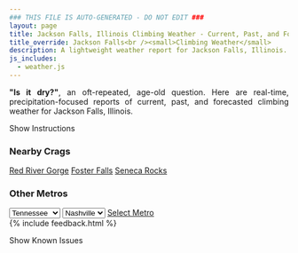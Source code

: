 ```yaml
---
### THIS FILE IS AUTO-GENERATED - DO NOT EDIT ###
layout: page
title: Jackson Falls, Illinois Climbing Weather - Current, Past, and Forecasted Report
title_override: Jackson Falls<br /><small>Climbing Weather</small>
description: A lightweight weather report for Jackson Falls, Illinois. Optimized for slow internet connections.
js_includes:
  - weather.js
---
```


<section class="measure center lh-copy f5-ns f6 ph2 mv4" style="text-align: justify;">
<strong>"Is it dry?"</strong>, an oft-repeated, age-old question. Here are real-time,
precipitation-focused reports of current, past, and forecasted climbing weather for Jackson Falls, Illinois.
</section>

<p id="settings-toggle" class="mw5 b center tc hover-light-red black-70 pointer">Show Instructions</p>
<section id="settings" class="overflow-hidden" style="display:none;">
    <div class="mv2 ph2 center">
        <div class="fn f6 tc pv2">
            <p class="measure lh-copy center"><strong>Show/hide hourly forecasts</strong> by clicking the desired day.</p>
            <hr class="mw5 p0 mv2 o-60 b0 bt b--light-red light-red bg-light-red">
            <p class="measure lh-copy center"><strong>Current and Past conditions</strong> are measured by the nearest weather station. <strong>Forecast conditions</strong> are calculated and polled separately.</p>
            <hr class="mw5 p0 mv2 o-60 b0 bt b--light-red light-red bg-light-red">
            <p class="measure lh-copy center"><strong>Having issues?</strong> Try <a id="clear-cache" class="no-underline relative fancy-link light-red hover-light-red" href="#">clearing the local cache</a>.</p>
            <hr class="mw5 p0 mv2 o-60 b0 bt b--light-red light-red bg-light-red">
            <p class="measure lh-copy center">Weather data sourced from <a class="no-underline fancy-link relative light-red" target="_blank" href="https://www.weather.gov/documentation/services-web-api">weather.gov</a>.</p>
        </div>
    </div>
</section>
<section id="weather" data-crag="jackson-falls-illinois" class="mv4-ns mv3 ph2 center"></section>
<section id="nearby" class="tc lh-copy">
  <h3>Nearby Crags</h3>
<a class="nowrap no-underline fancy-link relative light-red mh3" href="/crags/red-river-gorge-kentucky-weather.html">Red River Gorge</a>
<a class="nowrap no-underline fancy-link relative light-red mh3" href="/crags/foster-falls-tennessee-weather.html">Foster Falls</a>
<a class="nowrap no-underline fancy-link relative light-red mh3" href="/crags/seneca-rocks-west-virginia-weather.html">Seneca Rocks</a>
</section>
<section id="nearby" class="tc lh-copy">
  <h3>Other Metros</h3>
  <select class="ma1 bg-near-white pa2" id="stateSel">
    <option value="Texas">Texas</option>
    <option value="Washington">Washington</option>
    <option value="Colorado">Colorado</option>
    <option value="Tennessee" selected>Tennessee</option>
    <option value="Utah">Utah</option>
    <option value="California">California</option>
  </select>
  <select class="ma1 bg-near-white pa2" id="citySel">
    <option value="Nashville" selected>Nashville</option>
  </select>
  <a id="selectMetro" class="f6 link dim ph3 pv2 ma1 dib white bg-light-red" href="/crags/nashville-tennessee-weather.html">Select Metro</a>
  <script>
    var states = [];
    states["Texas"] = "Austin"
    states["Washington"] = "Seattle"
    states["Colorado"] = "Denver"
    states["Tennessee"] = "Nashville"
    states["Utah"] = "Salt Lake City"
    states["California"] = "San Francisco|Los Angeles"
  </script>
</section>
{% include feedback.html %}
<p id="issues-toggle" class="mw5 b center tc hover-light-red black-70 pointer">Show Known Issues</p>
<section id="issues" class="overflow-hidden tc f6">
</section>

<script>
  var weekly_PAH_116_58 = {"updated":"2021-08-14T08:15:56+00:00","units":"us","forecastGenerator":"BaselineForecastGenerator","generatedAt":"2021-08-14T08:43:00+00:00","updateTime":"2021-08-14T08:15:56+00:00","validTimes":"2021-08-14T02:00:00+00:00/P8DT6H","elevation":{"value":99.9744,"unitCode":"unit:m"},"periods":[{"number":1,"name":"Overnight","startTime":"2021-08-14T03:00:00-05:00","endTime":"2021-08-14T06:00:00-05:00","isDaytime":false,"temperature":70,"temperatureUnit":"F","temperatureTrend":null,"windSpeed":"2 mph","windDirection":"NW","icon":"https://api.weather.gov/icons/land/night/tsra,40?size=medium","shortForecast":"Chance Showers And Thunderstorms","detailedForecast":"A chance of showers and thunderstorms. Mostly cloudy, with a low around 70. Northwest wind around 2 mph. Chance of precipitation is 40%."},{"number":2,"name":"Saturday","startTime":"2021-08-14T06:00:00-05:00","endTime":"2021-08-14T18:00:00-05:00","isDaytime":true,"temperature":82,"temperatureUnit":"F","temperatureTrend":null,"windSpeed":"1 to 8 mph","windDirection":"NNE","icon":"https://api.weather.gov/icons/land/day/tsra_sct,40/tsra_sct,20?size=medium","shortForecast":"Chance Showers And Thunderstorms","detailedForecast":"A chance of showers and thunderstorms before 4pm. Mostly cloudy, with a high near 82. North northeast wind 1 to 8 mph. Chance of precipitation is 40%."},{"number":3,"name":"Saturday Night","startTime":"2021-08-14T18:00:00-05:00","endTime":"2021-08-15T06:00:00-05:00","isDaytime":false,"temperature":67,"temperatureUnit":"F","temperatureTrend":null,"windSpeed":"2 to 7 mph","windDirection":"NNE","icon":"https://api.weather.gov/icons/land/night/bkn?size=medium","shortForecast":"Mostly Cloudy","detailedForecast":"Mostly cloudy, with a low around 67. North northeast wind 2 to 7 mph."},{"number":4,"name":"Sunday","startTime":"2021-08-15T06:00:00-05:00","endTime":"2021-08-15T18:00:00-05:00","isDaytime":true,"temperature":82,"temperatureUnit":"F","temperatureTrend":null,"windSpeed":"2 to 7 mph","windDirection":"NNE","icon":"https://api.weather.gov/icons/land/day/rain_showers,20/tsra_hi,30?size=medium","shortForecast":"Chance Showers And Thunderstorms","detailedForecast":"A slight chance of rain showers between 7am and 1pm, then a chance of showers and thunderstorms. Partly sunny, with a high near 82. North northeast wind 2 to 7 mph. Chance of precipitation is 30%."},{"number":5,"name":"Sunday Night","startTime":"2021-08-15T18:00:00-05:00","endTime":"2021-08-16T06:00:00-05:00","isDaytime":false,"temperature":66,"temperatureUnit":"F","temperatureTrend":null,"windSpeed":"1 to 7 mph","windDirection":"NE","icon":"https://api.weather.gov/icons/land/night/tsra_hi,30?size=medium","shortForecast":"Chance Showers And Thunderstorms then Slight Chance Showers And Thunderstorms","detailedForecast":"A chance of showers and thunderstorms before 7pm, then a slight chance of showers and thunderstorms between 7pm and 1am, then a chance of showers and thunderstorms. Mostly cloudy, with a low around 66. Northeast wind 1 to 7 mph. Chance of precipitation is 30%."},{"number":6,"name":"Monday","startTime":"2021-08-16T06:00:00-05:00","endTime":"2021-08-16T18:00:00-05:00","isDaytime":true,"temperature":82,"temperatureUnit":"F","temperatureTrend":null,"windSpeed":"3 mph","windDirection":"ENE","icon":"https://api.weather.gov/icons/land/day/tsra_hi,30/tsra_hi,50?size=medium","shortForecast":"Chance Showers And Thunderstorms","detailedForecast":"A chance of showers and thunderstorms before 1pm, then a chance of showers and thunderstorms. Partly sunny, with a high near 82. East northeast wind around 3 mph. Chance of precipitation is 50%."},{"number":7,"name":"Monday Night","startTime":"2021-08-16T18:00:00-05:00","endTime":"2021-08-17T06:00:00-05:00","isDaytime":false,"temperature":68,"temperatureUnit":"F","temperatureTrend":null,"windSpeed":"2 mph","windDirection":"ESE","icon":"https://api.weather.gov/icons/land/night/tsra_hi,50/tsra_hi,20?size=medium","shortForecast":"Chance Showers And Thunderstorms","detailedForecast":"A chance of showers and thunderstorms. Partly cloudy, with a low around 68. East southeast wind around 2 mph. Chance of precipitation is 50%."},{"number":8,"name":"Tuesday","startTime":"2021-08-17T06:00:00-05:00","endTime":"2021-08-17T18:00:00-05:00","isDaytime":true,"temperature":84,"temperatureUnit":"F","temperatureTrend":null,"windSpeed":"1 to 5 mph","windDirection":"ESE","icon":"https://api.weather.gov/icons/land/day/tsra_hi?size=medium","shortForecast":"Slight Chance Showers And Thunderstorms then Chance Showers And Thunderstorms","detailedForecast":"A slight chance of showers and thunderstorms before 7am, then a chance of showers and thunderstorms between 7am and 1pm, then a chance of showers and thunderstorms. Mostly sunny, with a high near 84. East southeast wind 1 to 5 mph."},{"number":9,"name":"Tuesday Night","startTime":"2021-08-17T18:00:00-05:00","endTime":"2021-08-18T06:00:00-05:00","isDaytime":false,"temperature":69,"temperatureUnit":"F","temperatureTrend":null,"windSpeed":"3 mph","windDirection":"ESE","icon":"https://api.weather.gov/icons/land/night/tsra_hi/sct?size=medium","shortForecast":"Chance Showers And Thunderstorms then Partly Cloudy","detailedForecast":"A chance of showers and thunderstorms before 7pm. Partly cloudy, with a low around 69. East southeast wind around 3 mph."},{"number":10,"name":"Wednesday","startTime":"2021-08-18T06:00:00-05:00","endTime":"2021-08-18T18:00:00-05:00","isDaytime":true,"temperature":86,"temperatureUnit":"F","temperatureTrend":null,"windSpeed":"3 mph","windDirection":"S","icon":"https://api.weather.gov/icons/land/day/tsra_hi?size=medium","shortForecast":"Chance Showers And Thunderstorms","detailedForecast":"A chance of showers and thunderstorms after 7am. Mostly sunny, with a high near 86. South wind around 3 mph."},{"number":11,"name":"Wednesday Night","startTime":"2021-08-18T18:00:00-05:00","endTime":"2021-08-19T06:00:00-05:00","isDaytime":false,"temperature":70,"temperatureUnit":"F","temperatureTrend":null,"windSpeed":"2 mph","windDirection":"SSE","icon":"https://api.weather.gov/icons/land/night/tsra_hi?size=medium","shortForecast":"Chance Showers And Thunderstorms","detailedForecast":"A chance of showers and thunderstorms. Partly cloudy, with a low around 70. South southeast wind around 2 mph."},{"number":12,"name":"Thursday","startTime":"2021-08-19T06:00:00-05:00","endTime":"2021-08-19T18:00:00-05:00","isDaytime":true,"temperature":87,"temperatureUnit":"F","temperatureTrend":null,"windSpeed":"5 mph","windDirection":"S","icon":"https://api.weather.gov/icons/land/day/tsra_hi?size=medium","shortForecast":"Chance Showers And Thunderstorms","detailedForecast":"A chance of showers and thunderstorms. Mostly sunny, with a high near 87. South wind around 5 mph."},{"number":13,"name":"Thursday Night","startTime":"2021-08-19T18:00:00-05:00","endTime":"2021-08-20T06:00:00-05:00","isDaytime":false,"temperature":70,"temperatureUnit":"F","temperatureTrend":null,"windSpeed":"3 mph","windDirection":"S","icon":"https://api.weather.gov/icons/land/night/tsra_hi?size=medium","shortForecast":"Chance Showers And Thunderstorms","detailedForecast":"A chance of showers and thunderstorms. Partly cloudy, with a low around 70. South wind around 3 mph."},{"number":14,"name":"Friday","startTime":"2021-08-20T06:00:00-05:00","endTime":"2021-08-20T18:00:00-05:00","isDaytime":true,"temperature":87,"temperatureUnit":"F","temperatureTrend":null,"windSpeed":"2 to 6 mph","windDirection":"SSW","icon":"https://api.weather.gov/icons/land/day/tsra_hi?size=medium","shortForecast":"Slight Chance Showers And Thunderstorms then Chance Showers And Thunderstorms","detailedForecast":"A slight chance of showers and thunderstorms before 7am, then a chance of showers and thunderstorms. Mostly sunny, with a high near 87. South southwest wind 2 to 6 mph."}]}
  var hourly_PAH_116_58 = {"@context":["https://geojson.org/geojson-ld/geojson-context.jsonld",{"@version":"1.1","wx":"https://api.weather.gov/ontology#","geo":"http://www.opengis.net/ont/geosparql#","unit":"http://codes.wmo.int/common/unit/","@vocab":"https://api.weather.gov/ontology#"}],"type":"Feature","geometry":{"type":"Polygon","coordinates":[[[-89.0202954,37.1905586],[-89.02153,37.1682685],[-88.9935688,37.167283000000005],[-88.9923284,37.189573],[-89.0202954,37.1905586]]]},"properties":{"updated":"2021-08-14T08:15:56+00:00","units":"us","forecastGenerator":"HourlyForecastGenerator","generatedAt":"2021-08-14T08:43:01+00:00","updateTime":"2021-08-14T08:15:56+00:00","validTimes":"2021-08-14T02:00:00+00:00/P8DT6H","elevation":{"value":99.9744,"unitCode":"unit:m"},"periods":[{"number":1,"name":"","startTime":"2021-08-14T03:00:00-05:00","endTime":"2021-08-14T04:00:00-05:00","isDaytime":false,"temperature":71,"temperatureUnit":"F","temperatureTrend":null,"windSpeed":"1 mph","windDirection":"WNW","icon":"https://api.weather.gov/icons/land/night/tsra_sct,30?size=small","shortForecast":"Chance Showers And Thunderstorms","detailedForecast":""},{"number":2,"name":"","startTime":"2021-08-14T04:00:00-05:00","endTime":"2021-08-14T05:00:00-05:00","isDaytime":false,"temperature":71,"temperatureUnit":"F","temperatureTrend":null,"windSpeed":"2 mph","windDirection":"WNW","icon":"https://api.weather.gov/icons/land/night/tsra,40?size=small","shortForecast":"Chance Showers And Thunderstorms","detailedForecast":""},{"number":3,"name":"","startTime":"2021-08-14T05:00:00-05:00","endTime":"2021-08-14T06:00:00-05:00","isDaytime":false,"temperature":71,"temperatureUnit":"F","temperatureTrend":null,"windSpeed":"2 mph","windDirection":"NNW","icon":"https://api.weather.gov/icons/land/night/tsra,40?size=small","shortForecast":"Chance Showers And Thunderstorms","detailedForecast":""},{"number":4,"name":"","startTime":"2021-08-14T06:00:00-05:00","endTime":"2021-08-14T07:00:00-05:00","isDaytime":true,"temperature":70,"temperatureUnit":"F","temperatureTrend":null,"windSpeed":"1 mph","windDirection":"N","icon":"https://api.weather.gov/icons/land/day/tsra,30?size=small","shortForecast":"Chance Showers And Thunderstorms","detailedForecast":""},{"number":5,"name":"","startTime":"2021-08-14T07:00:00-05:00","endTime":"2021-08-14T08:00:00-05:00","isDaytime":true,"temperature":70,"temperatureUnit":"F","temperatureTrend":null,"windSpeed":"2 mph","windDirection":"N","icon":"https://api.weather.gov/icons/land/day/tsra,40?size=small","shortForecast":"Chance Showers And Thunderstorms","detailedForecast":""},{"number":6,"name":"","startTime":"2021-08-14T08:00:00-05:00","endTime":"2021-08-14T09:00:00-05:00","isDaytime":true,"temperature":71,"temperatureUnit":"F","temperatureTrend":null,"windSpeed":"3 mph","windDirection":"N","icon":"https://api.weather.gov/icons/land/day/tsra,40?size=small","shortForecast":"Chance Showers And Thunderstorms","detailedForecast":""},{"number":7,"name":"","startTime":"2021-08-14T09:00:00-05:00","endTime":"2021-08-14T10:00:00-05:00","isDaytime":true,"temperature":73,"temperatureUnit":"F","temperatureTrend":null,"windSpeed":"5 mph","windDirection":"NNE","icon":"https://api.weather.gov/icons/land/day/tsra,30?size=small","shortForecast":"Chance Showers And Thunderstorms","detailedForecast":""},{"number":8,"name":"","startTime":"2021-08-14T10:00:00-05:00","endTime":"2021-08-14T11:00:00-05:00","isDaytime":true,"temperature":77,"temperatureUnit":"F","temperatureTrend":null,"windSpeed":"5 mph","windDirection":"NNE","icon":"https://api.weather.gov/icons/land/day/tsra?size=small","shortForecast":"Slight Chance Showers And Thunderstorms","detailedForecast":""},{"number":9,"name":"","startTime":"2021-08-14T11:00:00-05:00","endTime":"2021-08-14T12:00:00-05:00","isDaytime":true,"temperature":78,"temperatureUnit":"F","temperatureTrend":null,"windSpeed":"5 mph","windDirection":"NNE","icon":"https://api.weather.gov/icons/land/day/tsra_sct?size=small","shortForecast":"Slight Chance Showers And Thunderstorms","detailedForecast":""},{"number":10,"name":"","startTime":"2021-08-14T12:00:00-05:00","endTime":"2021-08-14T13:00:00-05:00","isDaytime":true,"temperature":80,"temperatureUnit":"F","temperatureTrend":null,"windSpeed":"6 mph","windDirection":"NNE","icon":"https://api.weather.gov/icons/land/day/tsra_sct?size=small","shortForecast":"Slight Chance Showers And Thunderstorms","detailedForecast":""},{"number":11,"name":"","startTime":"2021-08-14T13:00:00-05:00","endTime":"2021-08-14T14:00:00-05:00","isDaytime":true,"temperature":81,"temperatureUnit":"F","temperatureTrend":null,"windSpeed":"6 mph","windDirection":"NNE","icon":"https://api.weather.gov/icons/land/day/tsra_sct?size=small","shortForecast":"Slight Chance Showers And Thunderstorms","detailedForecast":""},{"number":12,"name":"","startTime":"2021-08-14T14:00:00-05:00","endTime":"2021-08-14T15:00:00-05:00","isDaytime":true,"temperature":81,"temperatureUnit":"F","temperatureTrend":null,"windSpeed":"6 mph","windDirection":"NNE","icon":"https://api.weather.gov/icons/land/day/tsra_sct?size=small","shortForecast":"Slight Chance Showers And Thunderstorms","detailedForecast":""},{"number":13,"name":"","startTime":"2021-08-14T15:00:00-05:00","endTime":"2021-08-14T16:00:00-05:00","isDaytime":true,"temperature":81,"temperatureUnit":"F","temperatureTrend":null,"windSpeed":"6 mph","windDirection":"N","icon":"https://api.weather.gov/icons/land/day/tsra_sct?size=small","shortForecast":"Slight Chance Showers And Thunderstorms","detailedForecast":""},{"number":14,"name":"","startTime":"2021-08-14T16:00:00-05:00","endTime":"2021-08-14T17:00:00-05:00","isDaytime":true,"temperature":81,"temperatureUnit":"F","temperatureTrend":null,"windSpeed":"7 mph","windDirection":"NNE","icon":"https://api.weather.gov/icons/land/day/bkn?size=small","shortForecast":"Partly Sunny","detailedForecast":""},{"number":15,"name":"","startTime":"2021-08-14T17:00:00-05:00","endTime":"2021-08-14T18:00:00-05:00","isDaytime":true,"temperature":81,"temperatureUnit":"F","temperatureTrend":null,"windSpeed":"8 mph","windDirection":"NNE","icon":"https://api.weather.gov/icons/land/day/bkn?size=small","shortForecast":"Partly Sunny","detailedForecast":""},{"number":16,"name":"","startTime":"2021-08-14T18:00:00-05:00","endTime":"2021-08-14T19:00:00-05:00","isDaytime":false,"temperature":80,"temperatureUnit":"F","temperatureTrend":null,"windSpeed":"7 mph","windDirection":"NNE","icon":"https://api.weather.gov/icons/land/night/bkn?size=small","shortForecast":"Mostly Cloudy","detailedForecast":""},{"number":17,"name":"","startTime":"2021-08-14T19:00:00-05:00","endTime":"2021-08-14T20:00:00-05:00","isDaytime":false,"temperature":79,"temperatureUnit":"F","temperatureTrend":null,"windSpeed":"6 mph","windDirection":"NNE","icon":"https://api.weather.gov/icons/land/night/bkn?size=small","shortForecast":"Mostly Cloudy","detailedForecast":""},{"number":18,"name":"","startTime":"2021-08-14T20:00:00-05:00","endTime":"2021-08-14T21:00:00-05:00","isDaytime":false,"temperature":77,"temperatureUnit":"F","temperatureTrend":null,"windSpeed":"3 mph","windDirection":"NNE","icon":"https://api.weather.gov/icons/land/night/sct?size=small","shortForecast":"Partly Cloudy","detailedForecast":""},{"number":19,"name":"","startTime":"2021-08-14T21:00:00-05:00","endTime":"2021-08-14T22:00:00-05:00","isDaytime":false,"temperature":71,"temperatureUnit":"F","temperatureTrend":null,"windSpeed":"3 mph","windDirection":"NNE","icon":"https://api.weather.gov/icons/land/night/bkn?size=small","shortForecast":"Mostly Cloudy","detailedForecast":""},{"number":20,"name":"","startTime":"2021-08-14T22:00:00-05:00","endTime":"2021-08-14T23:00:00-05:00","isDaytime":false,"temperature":70,"temperatureUnit":"F","temperatureTrend":null,"windSpeed":"3 mph","windDirection":"NNE","icon":"https://api.weather.gov/icons/land/night/sct?size=small","shortForecast":"Partly Cloudy","detailedForecast":""},{"number":21,"name":"","startTime":"2021-08-14T23:00:00-05:00","endTime":"2021-08-15T00:00:00-05:00","isDaytime":false,"temperature":69,"temperatureUnit":"F","temperatureTrend":null,"windSpeed":"2 mph","windDirection":"NNE","icon":"https://api.weather.gov/icons/land/night/bkn?size=small","shortForecast":"Mostly Cloudy","detailedForecast":""},{"number":22,"name":"","startTime":"2021-08-15T00:00:00-05:00","endTime":"2021-08-15T01:00:00-05:00","isDaytime":false,"temperature":69,"temperatureUnit":"F","temperatureTrend":null,"windSpeed":"3 mph","windDirection":"NNE","icon":"https://api.weather.gov/icons/land/night/bkn?size=small","shortForecast":"Mostly Cloudy","detailedForecast":""},{"number":23,"name":"","startTime":"2021-08-15T01:00:00-05:00","endTime":"2021-08-15T02:00:00-05:00","isDaytime":false,"temperature":68,"temperatureUnit":"F","temperatureTrend":null,"windSpeed":"3 mph","windDirection":"NNE","icon":"https://api.weather.gov/icons/land/night/bkn?size=small","shortForecast":"Mostly Cloudy","detailedForecast":""},{"number":24,"name":"","startTime":"2021-08-15T02:00:00-05:00","endTime":"2021-08-15T03:00:00-05:00","isDaytime":false,"temperature":68,"temperatureUnit":"F","temperatureTrend":null,"windSpeed":"3 mph","windDirection":"NNE","icon":"https://api.weather.gov/icons/land/night/bkn?size=small","shortForecast":"Mostly Cloudy","detailedForecast":""},{"number":25,"name":"","startTime":"2021-08-15T03:00:00-05:00","endTime":"2021-08-15T04:00:00-05:00","isDaytime":false,"temperature":68,"temperatureUnit":"F","temperatureTrend":null,"windSpeed":"2 mph","windDirection":"NNE","icon":"https://api.weather.gov/icons/land/night/bkn?size=small","shortForecast":"Mostly Cloudy","detailedForecast":""},{"number":26,"name":"","startTime":"2021-08-15T04:00:00-05:00","endTime":"2021-08-15T05:00:00-05:00","isDaytime":false,"temperature":68,"temperatureUnit":"F","temperatureTrend":null,"windSpeed":"2 mph","windDirection":"NNE","icon":"https://api.weather.gov/icons/land/night/bkn?size=small","shortForecast":"Mostly Cloudy","detailedForecast":""},{"number":27,"name":"","startTime":"2021-08-15T05:00:00-05:00","endTime":"2021-08-15T06:00:00-05:00","isDaytime":false,"temperature":67,"temperatureUnit":"F","temperatureTrend":null,"windSpeed":"3 mph","windDirection":"NNE","icon":"https://api.weather.gov/icons/land/night/bkn?size=small","shortForecast":"Mostly Cloudy","detailedForecast":""},{"number":28,"name":"","startTime":"2021-08-15T06:00:00-05:00","endTime":"2021-08-15T07:00:00-05:00","isDaytime":true,"temperature":67,"temperatureUnit":"F","temperatureTrend":null,"windSpeed":"2 mph","windDirection":"NNE","icon":"https://api.weather.gov/icons/land/day/bkn?size=small","shortForecast":"Mostly Cloudy","detailedForecast":""},{"number":29,"name":"","startTime":"2021-08-15T07:00:00-05:00","endTime":"2021-08-15T08:00:00-05:00","isDaytime":true,"temperature":67,"temperatureUnit":"F","temperatureTrend":null,"windSpeed":"2 mph","windDirection":"NNE","icon":"https://api.weather.gov/icons/land/day/rain_showers?size=small","shortForecast":"Slight Chance Rain Showers","detailedForecast":""},{"number":30,"name":"","startTime":"2021-08-15T08:00:00-05:00","endTime":"2021-08-15T09:00:00-05:00","isDaytime":true,"temperature":70,"temperatureUnit":"F","temperatureTrend":null,"windSpeed":"5 mph","windDirection":"NNE","icon":"https://api.weather.gov/icons/land/day/rain_showers?size=small","shortForecast":"Slight Chance Rain Showers","detailedForecast":""},{"number":31,"name":"","startTime":"2021-08-15T09:00:00-05:00","endTime":"2021-08-15T10:00:00-05:00","isDaytime":true,"temperature":72,"temperatureUnit":"F","temperatureTrend":null,"windSpeed":"5 mph","windDirection":"NNE","icon":"https://api.weather.gov/icons/land/day/rain_showers?size=small","shortForecast":"Slight Chance Rain Showers","detailedForecast":""},{"number":32,"name":"","startTime":"2021-08-15T10:00:00-05:00","endTime":"2021-08-15T11:00:00-05:00","isDaytime":true,"temperature":75,"temperatureUnit":"F","temperatureTrend":null,"windSpeed":"6 mph","windDirection":"NNE","icon":"https://api.weather.gov/icons/land/day/rain_showers?size=small","shortForecast":"Slight Chance Rain Showers","detailedForecast":""},{"number":33,"name":"","startTime":"2021-08-15T11:00:00-05:00","endTime":"2021-08-15T12:00:00-05:00","isDaytime":true,"temperature":77,"temperatureUnit":"F","temperatureTrend":null,"windSpeed":"5 mph","windDirection":"NE","icon":"https://api.weather.gov/icons/land/day/rain_showers?size=small","shortForecast":"Slight Chance Rain Showers","detailedForecast":""},{"number":34,"name":"","startTime":"2021-08-15T12:00:00-05:00","endTime":"2021-08-15T13:00:00-05:00","isDaytime":true,"temperature":79,"temperatureUnit":"F","temperatureTrend":null,"windSpeed":"5 mph","windDirection":"NE","icon":"https://api.weather.gov/icons/land/day/rain_showers?size=small","shortForecast":"Slight Chance Rain Showers","detailedForecast":""},{"number":35,"name":"","startTime":"2021-08-15T13:00:00-05:00","endTime":"2021-08-15T14:00:00-05:00","isDaytime":true,"temperature":80,"temperatureUnit":"F","temperatureTrend":null,"windSpeed":"6 mph","windDirection":"NE","icon":"https://api.weather.gov/icons/land/day/tsra_hi?size=small","shortForecast":"Chance Showers And Thunderstorms","detailedForecast":""},{"number":36,"name":"","startTime":"2021-08-15T14:00:00-05:00","endTime":"2021-08-15T15:00:00-05:00","isDaytime":true,"temperature":81,"temperatureUnit":"F","temperatureTrend":null,"windSpeed":"6 mph","windDirection":"NE","icon":"https://api.weather.gov/icons/land/day/tsra_hi?size=small","shortForecast":"Chance Showers And Thunderstorms","detailedForecast":""},{"number":37,"name":"","startTime":"2021-08-15T15:00:00-05:00","endTime":"2021-08-15T16:00:00-05:00","isDaytime":true,"temperature":81,"temperatureUnit":"F","temperatureTrend":null,"windSpeed":"7 mph","windDirection":"NNE","icon":"https://api.weather.gov/icons/land/day/tsra_hi?size=small","shortForecast":"Chance Showers And Thunderstorms","detailedForecast":""},{"number":38,"name":"","startTime":"2021-08-15T16:00:00-05:00","endTime":"2021-08-15T17:00:00-05:00","isDaytime":true,"temperature":81,"temperatureUnit":"F","temperatureTrend":null,"windSpeed":"7 mph","windDirection":"NNE","icon":"https://api.weather.gov/icons/land/day/tsra_hi?size=small","shortForecast":"Chance Showers And Thunderstorms","detailedForecast":""},{"number":39,"name":"","startTime":"2021-08-15T17:00:00-05:00","endTime":"2021-08-15T18:00:00-05:00","isDaytime":true,"temperature":81,"temperatureUnit":"F","temperatureTrend":null,"windSpeed":"7 mph","windDirection":"NNE","icon":"https://api.weather.gov/icons/land/day/tsra_hi?size=small","shortForecast":"Chance Showers And Thunderstorms","detailedForecast":""},{"number":40,"name":"","startTime":"2021-08-15T18:00:00-05:00","endTime":"2021-08-15T19:00:00-05:00","isDaytime":false,"temperature":80,"temperatureUnit":"F","temperatureTrend":null,"windSpeed":"7 mph","windDirection":"NE","icon":"https://api.weather.gov/icons/land/night/tsra_hi?size=small","shortForecast":"Chance Showers And Thunderstorms","detailedForecast":""},{"number":41,"name":"","startTime":"2021-08-15T19:00:00-05:00","endTime":"2021-08-15T20:00:00-05:00","isDaytime":false,"temperature":79,"temperatureUnit":"F","temperatureTrend":null,"windSpeed":"6 mph","windDirection":"NE","icon":"https://api.weather.gov/icons/land/night/tsra_hi?size=small","shortForecast":"Slight Chance Showers And Thunderstorms","detailedForecast":""},{"number":42,"name":"","startTime":"2021-08-15T20:00:00-05:00","endTime":"2021-08-15T21:00:00-05:00","isDaytime":false,"temperature":76,"temperatureUnit":"F","temperatureTrend":null,"windSpeed":"5 mph","windDirection":"NE","icon":"https://api.weather.gov/icons/land/night/tsra_hi?size=small","shortForecast":"Slight Chance Showers And Thunderstorms","detailedForecast":""},{"number":43,"name":"","startTime":"2021-08-15T21:00:00-05:00","endTime":"2021-08-15T22:00:00-05:00","isDaytime":false,"temperature":72,"temperatureUnit":"F","temperatureTrend":null,"windSpeed":"3 mph","windDirection":"NE","icon":"https://api.weather.gov/icons/land/night/tsra_hi?size=small","shortForecast":"Slight Chance Showers And Thunderstorms","detailedForecast":""},{"number":44,"name":"","startTime":"2021-08-15T22:00:00-05:00","endTime":"2021-08-15T23:00:00-05:00","isDaytime":false,"temperature":69,"temperatureUnit":"F","temperatureTrend":null,"windSpeed":"2 mph","windDirection":"NE","icon":"https://api.weather.gov/icons/land/night/rain_showers?size=small","shortForecast":"Slight Chance Rain Showers","detailedForecast":""},{"number":45,"name":"","startTime":"2021-08-15T23:00:00-05:00","endTime":"2021-08-16T00:00:00-05:00","isDaytime":false,"temperature":68,"temperatureUnit":"F","temperatureTrend":null,"windSpeed":"2 mph","windDirection":"NE","icon":"https://api.weather.gov/icons/land/night/rain_showers?size=small","shortForecast":"Slight Chance Rain Showers","detailedForecast":""},{"number":46,"name":"","startTime":"2021-08-16T00:00:00-05:00","endTime":"2021-08-16T01:00:00-05:00","isDaytime":false,"temperature":68,"temperatureUnit":"F","temperatureTrend":null,"windSpeed":"2 mph","windDirection":"NE","icon":"https://api.weather.gov/icons/land/night/rain_showers?size=small","shortForecast":"Slight Chance Rain Showers","detailedForecast":""},{"number":47,"name":"","startTime":"2021-08-16T01:00:00-05:00","endTime":"2021-08-16T02:00:00-05:00","isDaytime":false,"temperature":68,"temperatureUnit":"F","temperatureTrend":null,"windSpeed":"2 mph","windDirection":"NE","icon":"https://api.weather.gov/icons/land/night/tsra_hi?size=small","shortForecast":"Chance Showers And Thunderstorms","detailedForecast":""},{"number":48,"name":"","startTime":"2021-08-16T02:00:00-05:00","endTime":"2021-08-16T03:00:00-05:00","isDaytime":false,"temperature":68,"temperatureUnit":"F","temperatureTrend":null,"windSpeed":"2 mph","windDirection":"NE","icon":"https://api.weather.gov/icons/land/night/tsra_hi?size=small","shortForecast":"Chance Showers And Thunderstorms","detailedForecast":""},{"number":49,"name":"","startTime":"2021-08-16T03:00:00-05:00","endTime":"2021-08-16T04:00:00-05:00","isDaytime":false,"temperature":67,"temperatureUnit":"F","temperatureTrend":null,"windSpeed":"1 mph","windDirection":"NE","icon":"https://api.weather.gov/icons/land/night/tsra_sct?size=small","shortForecast":"Chance Showers And Thunderstorms","detailedForecast":""},{"number":50,"name":"","startTime":"2021-08-16T04:00:00-05:00","endTime":"2021-08-16T05:00:00-05:00","isDaytime":false,"temperature":67,"temperatureUnit":"F","temperatureTrend":null,"windSpeed":"1 mph","windDirection":"NE","icon":"https://api.weather.gov/icons/land/night/tsra_sct?size=small","shortForecast":"Chance Showers And Thunderstorms","detailedForecast":""},{"number":51,"name":"","startTime":"2021-08-16T05:00:00-05:00","endTime":"2021-08-16T06:00:00-05:00","isDaytime":false,"temperature":66,"temperatureUnit":"F","temperatureTrend":null,"windSpeed":"1 mph","windDirection":"NE","icon":"https://api.weather.gov/icons/land/night/tsra_sct?size=small","shortForecast":"Chance Showers And Thunderstorms","detailedForecast":""},{"number":52,"name":"","startTime":"2021-08-16T06:00:00-05:00","endTime":"2021-08-16T07:00:00-05:00","isDaytime":true,"temperature":66,"temperatureUnit":"F","temperatureTrend":null,"windSpeed":"1 mph","windDirection":"NNE","icon":"https://api.weather.gov/icons/land/day/tsra_sct?size=small","shortForecast":"Chance Showers And Thunderstorms","detailedForecast":""},{"number":53,"name":"","startTime":"2021-08-16T07:00:00-05:00","endTime":"2021-08-16T08:00:00-05:00","isDaytime":true,"temperature":67,"temperatureUnit":"F","temperatureTrend":null,"windSpeed":"1 mph","windDirection":"NNE","icon":"https://api.weather.gov/icons/land/day/rain_showers?size=small","shortForecast":"Chance Rain Showers","detailedForecast":""},{"number":54,"name":"","startTime":"2021-08-16T08:00:00-05:00","endTime":"2021-08-16T09:00:00-05:00","isDaytime":true,"temperature":69,"temperatureUnit":"F","temperatureTrend":null,"windSpeed":"1 mph","windDirection":"NE","icon":"https://api.weather.gov/icons/land/day/rain_showers?size=small","shortForecast":"Chance Rain Showers","detailedForecast":""},{"number":55,"name":"","startTime":"2021-08-16T09:00:00-05:00","endTime":"2021-08-16T10:00:00-05:00","isDaytime":true,"temperature":72,"temperatureUnit":"F","temperatureTrend":null,"windSpeed":"2 mph","windDirection":"NE","icon":"https://api.weather.gov/icons/land/day/rain_showers?size=small","shortForecast":"Chance Rain Showers","detailedForecast":""},{"number":56,"name":"","startTime":"2021-08-16T10:00:00-05:00","endTime":"2021-08-16T11:00:00-05:00","isDaytime":true,"temperature":75,"temperatureUnit":"F","temperatureTrend":null,"windSpeed":"2 mph","windDirection":"NE","icon":"https://api.weather.gov/icons/land/day/tsra_hi?size=small","shortForecast":"Chance Showers And Thunderstorms","detailedForecast":""},{"number":57,"name":"","startTime":"2021-08-16T11:00:00-05:00","endTime":"2021-08-16T12:00:00-05:00","isDaytime":true,"temperature":77,"temperatureUnit":"F","temperatureTrend":null,"windSpeed":"2 mph","windDirection":"NE","icon":"https://api.weather.gov/icons/land/day/tsra_hi?size=small","shortForecast":"Chance Showers And Thunderstorms","detailedForecast":""},{"number":58,"name":"","startTime":"2021-08-16T12:00:00-05:00","endTime":"2021-08-16T13:00:00-05:00","isDaytime":true,"temperature":78,"temperatureUnit":"F","temperatureTrend":null,"windSpeed":"3 mph","windDirection":"ENE","icon":"https://api.weather.gov/icons/land/day/tsra_hi?size=small","shortForecast":"Chance Showers And Thunderstorms","detailedForecast":""},{"number":59,"name":"","startTime":"2021-08-16T13:00:00-05:00","endTime":"2021-08-16T14:00:00-05:00","isDaytime":true,"temperature":79,"temperatureUnit":"F","temperatureTrend":null,"windSpeed":"3 mph","windDirection":"ENE","icon":"https://api.weather.gov/icons/land/day/tsra_hi?size=small","shortForecast":"Chance Showers And Thunderstorms","detailedForecast":""},{"number":60,"name":"","startTime":"2021-08-16T14:00:00-05:00","endTime":"2021-08-16T15:00:00-05:00","isDaytime":true,"temperature":80,"temperatureUnit":"F","temperatureTrend":null,"windSpeed":"3 mph","windDirection":"ENE","icon":"https://api.weather.gov/icons/land/day/tsra_hi?size=small","shortForecast":"Chance Showers And Thunderstorms","detailedForecast":""},{"number":61,"name":"","startTime":"2021-08-16T15:00:00-05:00","endTime":"2021-08-16T16:00:00-05:00","isDaytime":true,"temperature":81,"temperatureUnit":"F","temperatureTrend":null,"windSpeed":"3 mph","windDirection":"E","icon":"https://api.weather.gov/icons/land/day/tsra_hi?size=small","shortForecast":"Chance Showers And Thunderstorms","detailedForecast":""},{"number":62,"name":"","startTime":"2021-08-16T16:00:00-05:00","endTime":"2021-08-16T17:00:00-05:00","isDaytime":true,"temperature":81,"temperatureUnit":"F","temperatureTrend":null,"windSpeed":"3 mph","windDirection":"E","icon":"https://api.weather.gov/icons/land/day/tsra_hi?size=small","shortForecast":"Chance Showers And Thunderstorms","detailedForecast":""},{"number":63,"name":"","startTime":"2021-08-16T17:00:00-05:00","endTime":"2021-08-16T18:00:00-05:00","isDaytime":true,"temperature":82,"temperatureUnit":"F","temperatureTrend":null,"windSpeed":"3 mph","windDirection":"E","icon":"https://api.weather.gov/icons/land/day/tsra_hi?size=small","shortForecast":"Chance Showers And Thunderstorms","detailedForecast":""},{"number":64,"name":"","startTime":"2021-08-16T18:00:00-05:00","endTime":"2021-08-16T19:00:00-05:00","isDaytime":false,"temperature":81,"temperatureUnit":"F","temperatureTrend":null,"windSpeed":"2 mph","windDirection":"E","icon":"https://api.weather.gov/icons/land/night/tsra_hi?size=small","shortForecast":"Chance Showers And Thunderstorms","detailedForecast":""},{"number":65,"name":"","startTime":"2021-08-16T19:00:00-05:00","endTime":"2021-08-16T20:00:00-05:00","isDaytime":false,"temperature":80,"temperatureUnit":"F","temperatureTrend":null,"windSpeed":"2 mph","windDirection":"E","icon":"https://api.weather.gov/icons/land/night/tsra_hi?size=small","shortForecast":"Slight Chance Showers And Thunderstorms","detailedForecast":""},{"number":66,"name":"","startTime":"2021-08-16T20:00:00-05:00","endTime":"2021-08-16T21:00:00-05:00","isDaytime":false,"temperature":77,"temperatureUnit":"F","temperatureTrend":null,"windSpeed":"2 mph","windDirection":"E","icon":"https://api.weather.gov/icons/land/night/tsra_hi?size=small","shortForecast":"Slight Chance Showers And Thunderstorms","detailedForecast":""},{"number":67,"name":"","startTime":"2021-08-16T21:00:00-05:00","endTime":"2021-08-16T22:00:00-05:00","isDaytime":false,"temperature":74,"temperatureUnit":"F","temperatureTrend":null,"windSpeed":"2 mph","windDirection":"E","icon":"https://api.weather.gov/icons/land/night/tsra_hi?size=small","shortForecast":"Slight Chance Showers And Thunderstorms","detailedForecast":""},{"number":68,"name":"","startTime":"2021-08-16T22:00:00-05:00","endTime":"2021-08-16T23:00:00-05:00","isDaytime":false,"temperature":71,"temperatureUnit":"F","temperatureTrend":null,"windSpeed":"2 mph","windDirection":"E","icon":"https://api.weather.gov/icons/land/night/tsra_hi?size=small","shortForecast":"Slight Chance Showers And Thunderstorms","detailedForecast":""},{"number":69,"name":"","startTime":"2021-08-16T23:00:00-05:00","endTime":"2021-08-17T00:00:00-05:00","isDaytime":false,"temperature":70,"temperatureUnit":"F","temperatureTrend":null,"windSpeed":"2 mph","windDirection":"E","icon":"https://api.weather.gov/icons/land/night/tsra_hi?size=small","shortForecast":"Slight Chance Showers And Thunderstorms","detailedForecast":""},{"number":70,"name":"","startTime":"2021-08-17T00:00:00-05:00","endTime":"2021-08-17T01:00:00-05:00","isDaytime":false,"temperature":70,"temperatureUnit":"F","temperatureTrend":null,"windSpeed":"1 mph","windDirection":"ESE","icon":"https://api.weather.gov/icons/land/night/tsra_hi?size=small","shortForecast":"Slight Chance Showers And Thunderstorms","detailedForecast":""},{"number":71,"name":"","startTime":"2021-08-17T01:00:00-05:00","endTime":"2021-08-17T02:00:00-05:00","isDaytime":false,"temperature":70,"temperatureUnit":"F","temperatureTrend":null,"windSpeed":"1 mph","windDirection":"ESE","icon":"https://api.weather.gov/icons/land/night/rain_showers?size=small","shortForecast":"Slight Chance Rain Showers","detailedForecast":""},{"number":72,"name":"","startTime":"2021-08-17T02:00:00-05:00","endTime":"2021-08-17T03:00:00-05:00","isDaytime":false,"temperature":70,"temperatureUnit":"F","temperatureTrend":null,"windSpeed":"1 mph","windDirection":"ESE","icon":"https://api.weather.gov/icons/land/night/rain_showers?size=small","shortForecast":"Slight Chance Rain Showers","detailedForecast":""},{"number":73,"name":"","startTime":"2021-08-17T03:00:00-05:00","endTime":"2021-08-17T04:00:00-05:00","isDaytime":false,"temperature":69,"temperatureUnit":"F","temperatureTrend":null,"windSpeed":"1 mph","windDirection":"E","icon":"https://api.weather.gov/icons/land/night/rain_showers?size=small","shortForecast":"Slight Chance Rain Showers","detailedForecast":""},{"number":74,"name":"","startTime":"2021-08-17T04:00:00-05:00","endTime":"2021-08-17T05:00:00-05:00","isDaytime":false,"temperature":69,"temperatureUnit":"F","temperatureTrend":null,"windSpeed":"1 mph","windDirection":"E","icon":"https://api.weather.gov/icons/land/night/tsra_hi?size=small","shortForecast":"Slight Chance Showers And Thunderstorms","detailedForecast":""},{"number":75,"name":"","startTime":"2021-08-17T05:00:00-05:00","endTime":"2021-08-17T06:00:00-05:00","isDaytime":false,"temperature":69,"temperatureUnit":"F","temperatureTrend":null,"windSpeed":"1 mph","windDirection":"E","icon":"https://api.weather.gov/icons/land/night/tsra_hi?size=small","shortForecast":"Slight Chance Showers And Thunderstorms","detailedForecast":""},{"number":76,"name":"","startTime":"2021-08-17T06:00:00-05:00","endTime":"2021-08-17T07:00:00-05:00","isDaytime":true,"temperature":69,"temperatureUnit":"F","temperatureTrend":null,"windSpeed":"1 mph","windDirection":"E","icon":"https://api.weather.gov/icons/land/day/tsra_hi?size=small","shortForecast":"Slight Chance Showers And Thunderstorms","detailedForecast":""},{"number":77,"name":"","startTime":"2021-08-17T07:00:00-05:00","endTime":"2021-08-17T08:00:00-05:00","isDaytime":true,"temperature":69,"temperatureUnit":"F","temperatureTrend":null,"windSpeed":"1 mph","windDirection":"E","icon":"https://api.weather.gov/icons/land/day/tsra_hi?size=small","shortForecast":"Chance Showers And Thunderstorms","detailedForecast":""},{"number":78,"name":"","startTime":"2021-08-17T08:00:00-05:00","endTime":"2021-08-17T09:00:00-05:00","isDaytime":true,"temperature":71,"temperatureUnit":"F","temperatureTrend":null,"windSpeed":"2 mph","windDirection":"ESE","icon":"https://api.weather.gov/icons/land/day/tsra_hi?size=small","shortForecast":"Chance Showers And Thunderstorms","detailedForecast":""},{"number":79,"name":"","startTime":"2021-08-17T09:00:00-05:00","endTime":"2021-08-17T10:00:00-05:00","isDaytime":true,"temperature":74,"temperatureUnit":"F","temperatureTrend":null,"windSpeed":"2 mph","windDirection":"ESE","icon":"https://api.weather.gov/icons/land/day/tsra_hi?size=small","shortForecast":"Chance Showers And Thunderstorms","detailedForecast":""},{"number":80,"name":"","startTime":"2021-08-17T10:00:00-05:00","endTime":"2021-08-17T11:00:00-05:00","isDaytime":true,"temperature":77,"temperatureUnit":"F","temperatureTrend":null,"windSpeed":"3 mph","windDirection":"SE","icon":"https://api.weather.gov/icons/land/day/tsra_hi?size=small","shortForecast":"Chance Showers And Thunderstorms","detailedForecast":""},{"number":81,"name":"","startTime":"2021-08-17T11:00:00-05:00","endTime":"2021-08-17T12:00:00-05:00","isDaytime":true,"temperature":79,"temperatureUnit":"F","temperatureTrend":null,"windSpeed":"3 mph","windDirection":"SE","icon":"https://api.weather.gov/icons/land/day/tsra_hi?size=small","shortForecast":"Chance Showers And Thunderstorms","detailedForecast":""},{"number":82,"name":"","startTime":"2021-08-17T12:00:00-05:00","endTime":"2021-08-17T13:00:00-05:00","isDaytime":true,"temperature":81,"temperatureUnit":"F","temperatureTrend":null,"windSpeed":"3 mph","windDirection":"SE","icon":"https://api.weather.gov/icons/land/day/tsra_hi?size=small","shortForecast":"Chance Showers And Thunderstorms","detailedForecast":""},{"number":83,"name":"","startTime":"2021-08-17T13:00:00-05:00","endTime":"2021-08-17T14:00:00-05:00","isDaytime":true,"temperature":82,"temperatureUnit":"F","temperatureTrend":null,"windSpeed":"3 mph","windDirection":"SE","icon":"https://api.weather.gov/icons/land/day/tsra_hi?size=small","shortForecast":"Chance Showers And Thunderstorms","detailedForecast":""},{"number":84,"name":"","startTime":"2021-08-17T14:00:00-05:00","endTime":"2021-08-17T15:00:00-05:00","isDaytime":true,"temperature":83,"temperatureUnit":"F","temperatureTrend":null,"windSpeed":"3 mph","windDirection":"SE","icon":"https://api.weather.gov/icons/land/day/tsra_hi?size=small","shortForecast":"Chance Showers And Thunderstorms","detailedForecast":""},{"number":85,"name":"","startTime":"2021-08-17T15:00:00-05:00","endTime":"2021-08-17T16:00:00-05:00","isDaytime":true,"temperature":83,"temperatureUnit":"F","temperatureTrend":null,"windSpeed":"5 mph","windDirection":"ESE","icon":"https://api.weather.gov/icons/land/day/tsra_hi?size=small","shortForecast":"Chance Showers And Thunderstorms","detailedForecast":""},{"number":86,"name":"","startTime":"2021-08-17T16:00:00-05:00","endTime":"2021-08-17T17:00:00-05:00","isDaytime":true,"temperature":83,"temperatureUnit":"F","temperatureTrend":null,"windSpeed":"5 mph","windDirection":"ESE","icon":"https://api.weather.gov/icons/land/day/tsra_hi?size=small","shortForecast":"Chance Showers And Thunderstorms","detailedForecast":""},{"number":87,"name":"","startTime":"2021-08-17T17:00:00-05:00","endTime":"2021-08-17T18:00:00-05:00","isDaytime":true,"temperature":83,"temperatureUnit":"F","temperatureTrend":null,"windSpeed":"3 mph","windDirection":"ESE","icon":"https://api.weather.gov/icons/land/day/tsra_hi?size=small","shortForecast":"Chance Showers And Thunderstorms","detailedForecast":""},{"number":88,"name":"","startTime":"2021-08-17T18:00:00-05:00","endTime":"2021-08-17T19:00:00-05:00","isDaytime":false,"temperature":82,"temperatureUnit":"F","temperatureTrend":null,"windSpeed":"3 mph","windDirection":"E","icon":"https://api.weather.gov/icons/land/night/tsra_hi?size=small","shortForecast":"Chance Showers And Thunderstorms","detailedForecast":""},{"number":89,"name":"","startTime":"2021-08-17T19:00:00-05:00","endTime":"2021-08-17T20:00:00-05:00","isDaytime":false,"temperature":80,"temperatureUnit":"F","temperatureTrend":null,"windSpeed":"2 mph","windDirection":"E","icon":"https://api.weather.gov/icons/land/night/sct?size=small","shortForecast":"Partly Cloudy","detailedForecast":""},{"number":90,"name":"","startTime":"2021-08-17T20:00:00-05:00","endTime":"2021-08-17T21:00:00-05:00","isDaytime":false,"temperature":77,"temperatureUnit":"F","temperatureTrend":null,"windSpeed":"2 mph","windDirection":"ESE","icon":"https://api.weather.gov/icons/land/night/sct?size=small","shortForecast":"Partly Cloudy","detailedForecast":""},{"number":91,"name":"","startTime":"2021-08-17T21:00:00-05:00","endTime":"2021-08-17T22:00:00-05:00","isDaytime":false,"temperature":74,"temperatureUnit":"F","temperatureTrend":null,"windSpeed":"2 mph","windDirection":"ESE","icon":"https://api.weather.gov/icons/land/night/sct?size=small","shortForecast":"Partly Cloudy","detailedForecast":""},{"number":92,"name":"","startTime":"2021-08-17T22:00:00-05:00","endTime":"2021-08-17T23:00:00-05:00","isDaytime":false,"temperature":72,"temperatureUnit":"F","temperatureTrend":null,"windSpeed":"2 mph","windDirection":"ESE","icon":"https://api.weather.gov/icons/land/night/sct?size=small","shortForecast":"Partly Cloudy","detailedForecast":""},{"number":93,"name":"","startTime":"2021-08-17T23:00:00-05:00","endTime":"2021-08-18T00:00:00-05:00","isDaytime":false,"temperature":71,"temperatureUnit":"F","temperatureTrend":null,"windSpeed":"2 mph","windDirection":"ESE","icon":"https://api.weather.gov/icons/land/night/sct?size=small","shortForecast":"Partly Cloudy","detailedForecast":""},{"number":94,"name":"","startTime":"2021-08-18T00:00:00-05:00","endTime":"2021-08-18T01:00:00-05:00","isDaytime":false,"temperature":71,"temperatureUnit":"F","temperatureTrend":null,"windSpeed":"2 mph","windDirection":"SE","icon":"https://api.weather.gov/icons/land/night/sct?size=small","shortForecast":"Partly Cloudy","detailedForecast":""},{"number":95,"name":"","startTime":"2021-08-18T01:00:00-05:00","endTime":"2021-08-18T02:00:00-05:00","isDaytime":false,"temperature":71,"temperatureUnit":"F","temperatureTrend":null,"windSpeed":"2 mph","windDirection":"SE","icon":"https://api.weather.gov/icons/land/night/sct?size=small","shortForecast":"Partly Cloudy","detailedForecast":""},{"number":96,"name":"","startTime":"2021-08-18T02:00:00-05:00","endTime":"2021-08-18T03:00:00-05:00","isDaytime":false,"temperature":71,"temperatureUnit":"F","temperatureTrend":null,"windSpeed":"2 mph","windDirection":"SE","icon":"https://api.weather.gov/icons/land/night/sct?size=small","shortForecast":"Partly Cloudy","detailedForecast":""},{"number":97,"name":"","startTime":"2021-08-18T03:00:00-05:00","endTime":"2021-08-18T04:00:00-05:00","isDaytime":false,"temperature":70,"temperatureUnit":"F","temperatureTrend":null,"windSpeed":"1 mph","windDirection":"SE","icon":"https://api.weather.gov/icons/land/night/bkn?size=small","shortForecast":"Mostly Cloudy","detailedForecast":""},{"number":98,"name":"","startTime":"2021-08-18T04:00:00-05:00","endTime":"2021-08-18T05:00:00-05:00","isDaytime":false,"temperature":70,"temperatureUnit":"F","temperatureTrend":null,"windSpeed":"1 mph","windDirection":"SE","icon":"https://api.weather.gov/icons/land/night/bkn?size=small","shortForecast":"Mostly Cloudy","detailedForecast":""},{"number":99,"name":"","startTime":"2021-08-18T05:00:00-05:00","endTime":"2021-08-18T06:00:00-05:00","isDaytime":false,"temperature":69,"temperatureUnit":"F","temperatureTrend":null,"windSpeed":"1 mph","windDirection":"SE","icon":"https://api.weather.gov/icons/land/night/bkn?size=small","shortForecast":"Mostly Cloudy","detailedForecast":""},{"number":100,"name":"","startTime":"2021-08-18T06:00:00-05:00","endTime":"2021-08-18T07:00:00-05:00","isDaytime":true,"temperature":69,"temperatureUnit":"F","temperatureTrend":null,"windSpeed":"1 mph","windDirection":"SE","icon":"https://api.weather.gov/icons/land/day/bkn?size=small","shortForecast":"Partly Sunny","detailedForecast":""},{"number":101,"name":"","startTime":"2021-08-18T07:00:00-05:00","endTime":"2021-08-18T08:00:00-05:00","isDaytime":true,"temperature":70,"temperatureUnit":"F","temperatureTrend":null,"windSpeed":"1 mph","windDirection":"SE","icon":"https://api.weather.gov/icons/land/day/tsra_hi?size=small","shortForecast":"Chance Showers And Thunderstorms","detailedForecast":""},{"number":102,"name":"","startTime":"2021-08-18T08:00:00-05:00","endTime":"2021-08-18T09:00:00-05:00","isDaytime":true,"temperature":73,"temperatureUnit":"F","temperatureTrend":null,"windSpeed":"1 mph","windDirection":"SSE","icon":"https://api.weather.gov/icons/land/day/tsra_hi?size=small","shortForecast":"Chance Showers And Thunderstorms","detailedForecast":""},{"number":103,"name":"","startTime":"2021-08-18T09:00:00-05:00","endTime":"2021-08-18T10:00:00-05:00","isDaytime":true,"temperature":76,"temperatureUnit":"F","temperatureTrend":null,"windSpeed":"2 mph","windDirection":"SSE","icon":"https://api.weather.gov/icons/land/day/tsra_hi?size=small","shortForecast":"Chance Showers And Thunderstorms","detailedForecast":""},{"number":104,"name":"","startTime":"2021-08-18T10:00:00-05:00","endTime":"2021-08-18T11:00:00-05:00","isDaytime":true,"temperature":79,"temperatureUnit":"F","temperatureTrend":null,"windSpeed":"2 mph","windDirection":"SSE","icon":"https://api.weather.gov/icons/land/day/tsra_hi?size=small","shortForecast":"Chance Showers And Thunderstorms","detailedForecast":""},{"number":105,"name":"","startTime":"2021-08-18T11:00:00-05:00","endTime":"2021-08-18T12:00:00-05:00","isDaytime":true,"temperature":81,"temperatureUnit":"F","temperatureTrend":null,"windSpeed":"2 mph","windDirection":"S","icon":"https://api.weather.gov/icons/land/day/tsra_hi?size=small","shortForecast":"Chance Showers And Thunderstorms","detailedForecast":""},{"number":106,"name":"","startTime":"2021-08-18T12:00:00-05:00","endTime":"2021-08-18T13:00:00-05:00","isDaytime":true,"temperature":83,"temperatureUnit":"F","temperatureTrend":null,"windSpeed":"3 mph","windDirection":"S","icon":"https://api.weather.gov/icons/land/day/tsra_hi?size=small","shortForecast":"Chance Showers And Thunderstorms","detailedForecast":""},{"number":107,"name":"","startTime":"2021-08-18T13:00:00-05:00","endTime":"2021-08-18T14:00:00-05:00","isDaytime":true,"temperature":84,"temperatureUnit":"F","temperatureTrend":null,"windSpeed":"3 mph","windDirection":"S","icon":"https://api.weather.gov/icons/land/day/tsra_hi?size=small","shortForecast":"Chance Showers And Thunderstorms","detailedForecast":""},{"number":108,"name":"","startTime":"2021-08-18T14:00:00-05:00","endTime":"2021-08-18T15:00:00-05:00","isDaytime":true,"temperature":85,"temperatureUnit":"F","temperatureTrend":null,"windSpeed":"3 mph","windDirection":"S","icon":"https://api.weather.gov/icons/land/day/tsra_hi?size=small","shortForecast":"Chance Showers And Thunderstorms","detailedForecast":""},{"number":109,"name":"","startTime":"2021-08-18T15:00:00-05:00","endTime":"2021-08-18T16:00:00-05:00","isDaytime":true,"temperature":85,"temperatureUnit":"F","temperatureTrend":null,"windSpeed":"3 mph","windDirection":"SSW","icon":"https://api.weather.gov/icons/land/day/tsra_hi?size=small","shortForecast":"Chance Showers And Thunderstorms","detailedForecast":""},{"number":110,"name":"","startTime":"2021-08-18T16:00:00-05:00","endTime":"2021-08-18T17:00:00-05:00","isDaytime":true,"temperature":84,"temperatureUnit":"F","temperatureTrend":null,"windSpeed":"3 mph","windDirection":"SSW","icon":"https://api.weather.gov/icons/land/day/tsra_hi?size=small","shortForecast":"Chance Showers And Thunderstorms","detailedForecast":""},{"number":111,"name":"","startTime":"2021-08-18T17:00:00-05:00","endTime":"2021-08-18T18:00:00-05:00","isDaytime":true,"temperature":83,"temperatureUnit":"F","temperatureTrend":null,"windSpeed":"3 mph","windDirection":"S","icon":"https://api.weather.gov/icons/land/day/tsra_hi?size=small","shortForecast":"Chance Showers And Thunderstorms","detailedForecast":""},{"number":112,"name":"","startTime":"2021-08-18T18:00:00-05:00","endTime":"2021-08-18T19:00:00-05:00","isDaytime":false,"temperature":82,"temperatureUnit":"F","temperatureTrend":null,"windSpeed":"2 mph","windDirection":"SSE","icon":"https://api.weather.gov/icons/land/night/tsra_hi?size=small","shortForecast":"Chance Showers And Thunderstorms","detailedForecast":""},{"number":113,"name":"","startTime":"2021-08-18T19:00:00-05:00","endTime":"2021-08-18T20:00:00-05:00","isDaytime":false,"temperature":81,"temperatureUnit":"F","temperatureTrend":null,"windSpeed":"2 mph","windDirection":"SE","icon":"https://api.weather.gov/icons/land/night/sct?size=small","shortForecast":"Partly Cloudy","detailedForecast":""},{"number":114,"name":"","startTime":"2021-08-18T20:00:00-05:00","endTime":"2021-08-18T21:00:00-05:00","isDaytime":false,"temperature":79,"temperatureUnit":"F","temperatureTrend":null,"windSpeed":"2 mph","windDirection":"SE","icon":"https://api.weather.gov/icons/land/night/sct?size=small","shortForecast":"Partly Cloudy","detailedForecast":""},{"number":115,"name":"","startTime":"2021-08-18T21:00:00-05:00","endTime":"2021-08-18T22:00:00-05:00","isDaytime":false,"temperature":76,"temperatureUnit":"F","temperatureTrend":null,"windSpeed":"2 mph","windDirection":"SE","icon":"https://api.weather.gov/icons/land/night/sct?size=small","shortForecast":"Partly Cloudy","detailedForecast":""},{"number":116,"name":"","startTime":"2021-08-18T22:00:00-05:00","endTime":"2021-08-18T23:00:00-05:00","isDaytime":false,"temperature":74,"temperatureUnit":"F","temperatureTrend":null,"windSpeed":"2 mph","windDirection":"SE","icon":"https://api.weather.gov/icons/land/night/sct?size=small","shortForecast":"Partly Cloudy","detailedForecast":""},{"number":117,"name":"","startTime":"2021-08-18T23:00:00-05:00","endTime":"2021-08-19T00:00:00-05:00","isDaytime":false,"temperature":73,"temperatureUnit":"F","temperatureTrend":null,"windSpeed":"2 mph","windDirection":"SE","icon":"https://api.weather.gov/icons/land/night/sct?size=small","shortForecast":"Partly Cloudy","detailedForecast":""},{"number":118,"name":"","startTime":"2021-08-19T00:00:00-05:00","endTime":"2021-08-19T01:00:00-05:00","isDaytime":false,"temperature":73,"temperatureUnit":"F","temperatureTrend":null,"windSpeed":"2 mph","windDirection":"SSE","icon":"https://api.weather.gov/icons/land/night/sct?size=small","shortForecast":"Partly Cloudy","detailedForecast":""},{"number":119,"name":"","startTime":"2021-08-19T01:00:00-05:00","endTime":"2021-08-19T02:00:00-05:00","isDaytime":false,"temperature":73,"temperatureUnit":"F","temperatureTrend":null,"windSpeed":"2 mph","windDirection":"SSE","icon":"https://api.weather.gov/icons/land/night/tsra_hi?size=small","shortForecast":"Slight Chance Showers And Thunderstorms","detailedForecast":""},{"number":120,"name":"","startTime":"2021-08-19T02:00:00-05:00","endTime":"2021-08-19T03:00:00-05:00","isDaytime":false,"temperature":73,"temperatureUnit":"F","temperatureTrend":null,"windSpeed":"2 mph","windDirection":"SSE","icon":"https://api.weather.gov/icons/land/night/tsra_hi?size=small","shortForecast":"Slight Chance Showers And Thunderstorms","detailedForecast":""},{"number":121,"name":"","startTime":"2021-08-19T03:00:00-05:00","endTime":"2021-08-19T04:00:00-05:00","isDaytime":false,"temperature":72,"temperatureUnit":"F","temperatureTrend":null,"windSpeed":"1 mph","windDirection":"SSE","icon":"https://api.weather.gov/icons/land/night/tsra_hi?size=small","shortForecast":"Slight Chance Showers And Thunderstorms","detailedForecast":""},{"number":122,"name":"","startTime":"2021-08-19T04:00:00-05:00","endTime":"2021-08-19T05:00:00-05:00","isDaytime":false,"temperature":72,"temperatureUnit":"F","temperatureTrend":null,"windSpeed":"1 mph","windDirection":"SSE","icon":"https://api.weather.gov/icons/land/night/tsra_hi?size=small","shortForecast":"Slight Chance Showers And Thunderstorms","detailedForecast":""},{"number":123,"name":"","startTime":"2021-08-19T05:00:00-05:00","endTime":"2021-08-19T06:00:00-05:00","isDaytime":false,"temperature":71,"temperatureUnit":"F","temperatureTrend":null,"windSpeed":"1 mph","windDirection":"S","icon":"https://api.weather.gov/icons/land/night/tsra_hi?size=small","shortForecast":"Slight Chance Showers And Thunderstorms","detailedForecast":""},{"number":124,"name":"","startTime":"2021-08-19T06:00:00-05:00","endTime":"2021-08-19T07:00:00-05:00","isDaytime":true,"temperature":71,"temperatureUnit":"F","temperatureTrend":null,"windSpeed":"2 mph","windDirection":"S","icon":"https://api.weather.gov/icons/land/day/tsra_hi?size=small","shortForecast":"Slight Chance Showers And Thunderstorms","detailedForecast":""},{"number":125,"name":"","startTime":"2021-08-19T07:00:00-05:00","endTime":"2021-08-19T08:00:00-05:00","isDaytime":true,"temperature":71,"temperatureUnit":"F","temperatureTrend":null,"windSpeed":"2 mph","windDirection":"S","icon":"https://api.weather.gov/icons/land/day/tsra_hi?size=small","shortForecast":"Chance Showers And Thunderstorms","detailedForecast":""},{"number":126,"name":"","startTime":"2021-08-19T08:00:00-05:00","endTime":"2021-08-19T09:00:00-05:00","isDaytime":true,"temperature":73,"temperatureUnit":"F","temperatureTrend":null,"windSpeed":"2 mph","windDirection":"S","icon":"https://api.weather.gov/icons/land/day/tsra_hi?size=small","shortForecast":"Chance Showers And Thunderstorms","detailedForecast":""},{"number":127,"name":"","startTime":"2021-08-19T09:00:00-05:00","endTime":"2021-08-19T10:00:00-05:00","isDaytime":true,"temperature":76,"temperatureUnit":"F","temperatureTrend":null,"windSpeed":"2 mph","windDirection":"S","icon":"https://api.weather.gov/icons/land/day/tsra_hi?size=small","shortForecast":"Chance Showers And Thunderstorms","detailedForecast":""},{"number":128,"name":"","startTime":"2021-08-19T10:00:00-05:00","endTime":"2021-08-19T11:00:00-05:00","isDaytime":true,"temperature":79,"temperatureUnit":"F","temperatureTrend":null,"windSpeed":"2 mph","windDirection":"S","icon":"https://api.weather.gov/icons/land/day/tsra_hi?size=small","shortForecast":"Chance Showers And Thunderstorms","detailedForecast":""},{"number":129,"name":"","startTime":"2021-08-19T11:00:00-05:00","endTime":"2021-08-19T12:00:00-05:00","isDaytime":true,"temperature":81,"temperatureUnit":"F","temperatureTrend":null,"windSpeed":"2 mph","windDirection":"S","icon":"https://api.weather.gov/icons/land/day/tsra_hi?size=small","shortForecast":"Chance Showers And Thunderstorms","detailedForecast":""},{"number":130,"name":"","startTime":"2021-08-19T12:00:00-05:00","endTime":"2021-08-19T13:00:00-05:00","isDaytime":true,"temperature":83,"temperatureUnit":"F","temperatureTrend":null,"windSpeed":"3 mph","windDirection":"S","icon":"https://api.weather.gov/icons/land/day/tsra_hi?size=small","shortForecast":"Chance Showers And Thunderstorms","detailedForecast":""},{"number":131,"name":"","startTime":"2021-08-19T13:00:00-05:00","endTime":"2021-08-19T14:00:00-05:00","isDaytime":true,"temperature":84,"temperatureUnit":"F","temperatureTrend":null,"windSpeed":"3 mph","windDirection":"S","icon":"https://api.weather.gov/icons/land/day/tsra_hi?size=small","shortForecast":"Chance Showers And Thunderstorms","detailedForecast":""},{"number":132,"name":"","startTime":"2021-08-19T14:00:00-05:00","endTime":"2021-08-19T15:00:00-05:00","isDaytime":true,"temperature":85,"temperatureUnit":"F","temperatureTrend":null,"windSpeed":"3 mph","windDirection":"S","icon":"https://api.weather.gov/icons/land/day/tsra_hi?size=small","shortForecast":"Chance Showers And Thunderstorms","detailedForecast":""},{"number":133,"name":"","startTime":"2021-08-19T15:00:00-05:00","endTime":"2021-08-19T16:00:00-05:00","isDaytime":true,"temperature":85,"temperatureUnit":"F","temperatureTrend":null,"windSpeed":"5 mph","windDirection":"S","icon":"https://api.weather.gov/icons/land/day/tsra_hi?size=small","shortForecast":"Chance Showers And Thunderstorms","detailedForecast":""},{"number":134,"name":"","startTime":"2021-08-19T16:00:00-05:00","endTime":"2021-08-19T17:00:00-05:00","isDaytime":true,"temperature":85,"temperatureUnit":"F","temperatureTrend":null,"windSpeed":"5 mph","windDirection":"S","icon":"https://api.weather.gov/icons/land/day/tsra_hi?size=small","shortForecast":"Chance Showers And Thunderstorms","detailedForecast":""},{"number":135,"name":"","startTime":"2021-08-19T17:00:00-05:00","endTime":"2021-08-19T18:00:00-05:00","isDaytime":true,"temperature":85,"temperatureUnit":"F","temperatureTrend":null,"windSpeed":"5 mph","windDirection":"S","icon":"https://api.weather.gov/icons/land/day/tsra_hi?size=small","shortForecast":"Chance Showers And Thunderstorms","detailedForecast":""},{"number":136,"name":"","startTime":"2021-08-19T18:00:00-05:00","endTime":"2021-08-19T19:00:00-05:00","isDaytime":false,"temperature":84,"temperatureUnit":"F","temperatureTrend":null,"windSpeed":"3 mph","windDirection":"S","icon":"https://api.weather.gov/icons/land/night/tsra_hi?size=small","shortForecast":"Chance Showers And Thunderstorms","detailedForecast":""},{"number":137,"name":"","startTime":"2021-08-19T19:00:00-05:00","endTime":"2021-08-19T20:00:00-05:00","isDaytime":false,"temperature":82,"temperatureUnit":"F","temperatureTrend":null,"windSpeed":"3 mph","windDirection":"S","icon":"https://api.weather.gov/icons/land/night/tsra_hi?size=small","shortForecast":"Slight Chance Showers And Thunderstorms","detailedForecast":""},{"number":138,"name":"","startTime":"2021-08-19T20:00:00-05:00","endTime":"2021-08-19T21:00:00-05:00","isDaytime":false,"temperature":80,"temperatureUnit":"F","temperatureTrend":null,"windSpeed":"3 mph","windDirection":"S","icon":"https://api.weather.gov/icons/land/night/tsra_hi?size=small","shortForecast":"Slight Chance Showers And Thunderstorms","detailedForecast":""},{"number":139,"name":"","startTime":"2021-08-19T21:00:00-05:00","endTime":"2021-08-19T22:00:00-05:00","isDaytime":false,"temperature":77,"temperatureUnit":"F","temperatureTrend":null,"windSpeed":"2 mph","windDirection":"SSE","icon":"https://api.weather.gov/icons/land/night/tsra_hi?size=small","shortForecast":"Slight Chance Showers And Thunderstorms","detailedForecast":""},{"number":140,"name":"","startTime":"2021-08-19T22:00:00-05:00","endTime":"2021-08-19T23:00:00-05:00","isDaytime":false,"temperature":75,"temperatureUnit":"F","temperatureTrend":null,"windSpeed":"2 mph","windDirection":"SSE","icon":"https://api.weather.gov/icons/land/night/tsra_hi?size=small","shortForecast":"Slight Chance Showers And Thunderstorms","detailedForecast":""},{"number":141,"name":"","startTime":"2021-08-19T23:00:00-05:00","endTime":"2021-08-20T00:00:00-05:00","isDaytime":false,"temperature":74,"temperatureUnit":"F","temperatureTrend":null,"windSpeed":"2 mph","windDirection":"SSE","icon":"https://api.weather.gov/icons/land/night/tsra_hi?size=small","shortForecast":"Slight Chance Showers And Thunderstorms","detailedForecast":""},{"number":142,"name":"","startTime":"2021-08-20T00:00:00-05:00","endTime":"2021-08-20T01:00:00-05:00","isDaytime":false,"temperature":73,"temperatureUnit":"F","temperatureTrend":null,"windSpeed":"2 mph","windDirection":"S","icon":"https://api.weather.gov/icons/land/night/tsra_hi?size=small","shortForecast":"Slight Chance Showers And Thunderstorms","detailedForecast":""},{"number":143,"name":"","startTime":"2021-08-20T01:00:00-05:00","endTime":"2021-08-20T02:00:00-05:00","isDaytime":false,"temperature":73,"temperatureUnit":"F","temperatureTrend":null,"windSpeed":"2 mph","windDirection":"S","icon":"https://api.weather.gov/icons/land/night/tsra_hi?size=small","shortForecast":"Slight Chance Showers And Thunderstorms","detailedForecast":""},{"number":144,"name":"","startTime":"2021-08-20T02:00:00-05:00","endTime":"2021-08-20T03:00:00-05:00","isDaytime":false,"temperature":73,"temperatureUnit":"F","temperatureTrend":null,"windSpeed":"2 mph","windDirection":"S","icon":"https://api.weather.gov/icons/land/night/tsra_hi?size=small","shortForecast":"Slight Chance Showers And Thunderstorms","detailedForecast":""},{"number":145,"name":"","startTime":"2021-08-20T03:00:00-05:00","endTime":"2021-08-20T04:00:00-05:00","isDaytime":false,"temperature":72,"temperatureUnit":"F","temperatureTrend":null,"windSpeed":"2 mph","windDirection":"S","icon":"https://api.weather.gov/icons/land/night/tsra_hi?size=small","shortForecast":"Slight Chance Showers And Thunderstorms","detailedForecast":""},{"number":146,"name":"","startTime":"2021-08-20T04:00:00-05:00","endTime":"2021-08-20T05:00:00-05:00","isDaytime":false,"temperature":72,"temperatureUnit":"F","temperatureTrend":null,"windSpeed":"2 mph","windDirection":"S","icon":"https://api.weather.gov/icons/land/night/tsra_hi?size=small","shortForecast":"Slight Chance Showers And Thunderstorms","detailedForecast":""},{"number":147,"name":"","startTime":"2021-08-20T05:00:00-05:00","endTime":"2021-08-20T06:00:00-05:00","isDaytime":false,"temperature":71,"temperatureUnit":"F","temperatureTrend":null,"windSpeed":"2 mph","windDirection":"S","icon":"https://api.weather.gov/icons/land/night/tsra_hi?size=small","shortForecast":"Slight Chance Showers And Thunderstorms","detailedForecast":""},{"number":148,"name":"","startTime":"2021-08-20T06:00:00-05:00","endTime":"2021-08-20T07:00:00-05:00","isDaytime":true,"temperature":71,"temperatureUnit":"F","temperatureTrend":null,"windSpeed":"2 mph","windDirection":"SSW","icon":"https://api.weather.gov/icons/land/day/tsra_hi?size=small","shortForecast":"Slight Chance Showers And Thunderstorms","detailedForecast":""},{"number":149,"name":"","startTime":"2021-08-20T07:00:00-05:00","endTime":"2021-08-20T08:00:00-05:00","isDaytime":true,"temperature":71,"temperatureUnit":"F","temperatureTrend":null,"windSpeed":"2 mph","windDirection":"SSW","icon":"https://api.weather.gov/icons/land/day/tsra_hi?size=small","shortForecast":"Chance Showers And Thunderstorms","detailedForecast":""},{"number":150,"name":"","startTime":"2021-08-20T08:00:00-05:00","endTime":"2021-08-20T09:00:00-05:00","isDaytime":true,"temperature":73,"temperatureUnit":"F","temperatureTrend":null,"windSpeed":"3 mph","windDirection":"SSW","icon":"https://api.weather.gov/icons/land/day/tsra_hi?size=small","shortForecast":"Chance Showers And Thunderstorms","detailedForecast":""},{"number":151,"name":"","startTime":"2021-08-20T09:00:00-05:00","endTime":"2021-08-20T10:00:00-05:00","isDaytime":true,"temperature":77,"temperatureUnit":"F","temperatureTrend":null,"windSpeed":"3 mph","windDirection":"SSW","icon":"https://api.weather.gov/icons/land/day/tsra_hi?size=small","shortForecast":"Chance Showers And Thunderstorms","detailedForecast":""},{"number":152,"name":"","startTime":"2021-08-20T10:00:00-05:00","endTime":"2021-08-20T11:00:00-05:00","isDaytime":true,"temperature":80,"temperatureUnit":"F","temperatureTrend":null,"windSpeed":"5 mph","windDirection":"SSW","icon":"https://api.weather.gov/icons/land/day/tsra_hi?size=small","shortForecast":"Chance Showers And Thunderstorms","detailedForecast":""},{"number":153,"name":"","startTime":"2021-08-20T11:00:00-05:00","endTime":"2021-08-20T12:00:00-05:00","isDaytime":true,"temperature":82,"temperatureUnit":"F","temperatureTrend":null,"windSpeed":"5 mph","windDirection":"SSW","icon":"https://api.weather.gov/icons/land/day/tsra_hi?size=small","shortForecast":"Chance Showers And Thunderstorms","detailedForecast":""},{"number":154,"name":"","startTime":"2021-08-20T12:00:00-05:00","endTime":"2021-08-20T13:00:00-05:00","isDaytime":true,"temperature":84,"temperatureUnit":"F","temperatureTrend":null,"windSpeed":"6 mph","windDirection":"SSW","icon":"https://api.weather.gov/icons/land/day/tsra_hi?size=small","shortForecast":"Chance Showers And Thunderstorms","detailedForecast":""},{"number":155,"name":"","startTime":"2021-08-20T13:00:00-05:00","endTime":"2021-08-20T14:00:00-05:00","isDaytime":true,"temperature":85,"temperatureUnit":"F","temperatureTrend":null,"windSpeed":"6 mph","windDirection":"SSW","icon":"https://api.weather.gov/icons/land/day/tsra_hi?size=small","shortForecast":"Chance Showers And Thunderstorms","detailedForecast":""},{"number":156,"name":"","startTime":"2021-08-20T14:00:00-05:00","endTime":"2021-08-20T15:00:00-05:00","isDaytime":true,"temperature":86,"temperatureUnit":"F","temperatureTrend":null,"windSpeed":"6 mph","windDirection":"SSW","icon":"https://api.weather.gov/icons/land/day/tsra_hi?size=small","shortForecast":"Chance Showers And Thunderstorms","detailedForecast":""}]}}
  var crags_config = [
  {
    "name": "Jackson Falls",
    "note": "The walls offer slopers, various sized pockets, roofs, and slabs.",
    "mountainProject": "https://www.mountainproject.com/area/106017458/jackson-falls",
    "station": "KPAH",
    "office": "PAH/116,58",
    "coordinates": [
      -88.682,
      37.510
    ]
  }
]</script>
